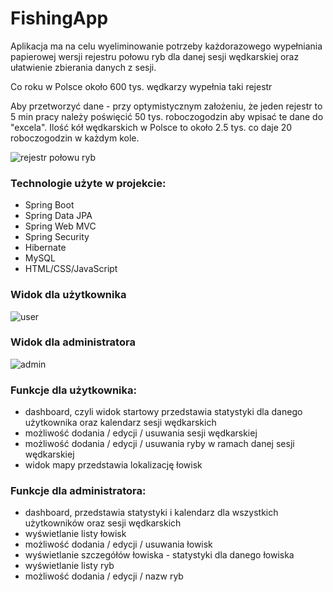 # FishingApp

Aplikacja ma na celu wyeliminowanie potrzeby każdorazowego wypełniania papierowej wersji rejestru połowu ryb dla danej sesji wędkarskiej oraz ułatwienie zbierania danych z sesji.

Co roku w Polsce około 600 tys. wędkarzy wypełnia taki rejestr

Aby przetworzyć dane - przy optymistycznym założeniu, że jeden rejestr to 5 min pracy należy poświęcić 50 tys. roboczogodzin aby wpisać te dane do "excela".
Ilość kół wędkarskich w Polsce to około 2.5 tys. co daje 20 roboczogodzin w każdym kole.

<img src="https://i.imgur.com/jlBH2sz.png" alt="rejestr połowu ryb">

### Technologie użyte w projekcie:
- Spring Boot
- Spring Data JPA
- Spring Web MVC
- Spring Security
- Hibernate
- MySQL
- HTML/CSS/JavaScript

### Widok dla użytkownika


![user](https://github.com/KrzysztofGarus/FishingApp/assets/117105005/b79b8260-5cfd-4537-9a72-c6e7846de7c0)


### Widok dla administratora

![admin](https://github.com/KrzysztofGarus/FishingApp/assets/117105005/ac072298-9997-4722-9777-b4408542c412)

### Funkcje dla użytkownika:
- dashboard, czyli widok startowy przedstawia statystyki dla danego użytkownika oraz kalendarz sesji wędkarskich
- możliwość dodania / edycji / usuwania sesji wędkarskiej
- możliwość dodania / edycji / usuwania ryby w ramach danej sesji wędkarskiej
- widok mapy przedstawia lokalizację łowisk

### Funkcje dla administratora:
- dashboard, przedstawia statystyki i kalendarz dla wszystkich użytkowników oraz sesji wędkarskich
- wyświetlanie listy łowisk
- możliwość dodania / edycji / usuwania łowisk
- wyświetlanie szczegółów łowiska - statystyki dla danego łowiska
- wyświetlanie listy ryb
- możliwość dodania / edycji / nazw ryb
